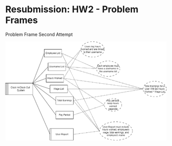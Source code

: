# Resubmission: HW2 - Problem Frames

Problem Frame Second Attempt

![Problem-Frames-Resubmission](https://github.com/gilbertk23/CYBR-404/blob/main/Assignments/Problem-Frames-Resubmission/Problem-Frames-Resubmission.png)
